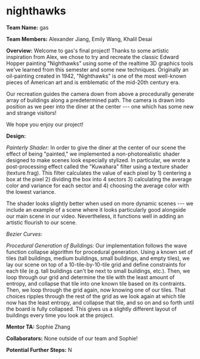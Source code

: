 # nighthawks

**Team Name:**
gas

**Team Members:**
Alexander Jiang, Emily Wang, Khalil Desai

**Overview:**
Welcome to gas's final project! Thanks to some artistic inspiration from Alex, we chose to try and 
recreate the classic Edward Hopper painting "Nighthawks" using some of the realtime 3D graphics tools
we've learned from this semester and some new techniques. Originally an oil-painting created in 1942,
"Nighthawks" is one of the most well-known pieces of American art and is emblematic of the mid-20th century
era.

Our recreation guides the camera down from above a procedurally generate array of buildings along a predetermined path.
The camera is drawn into position as we peer into the diner at the center --- one which has some new and strange visitors!

We hope you enjoy our project!

**Design:**

*Painterly Shader:*
In order to give the diner at the center of our scene the effect of being "painted," we implemented a non-photorealistic
shader designed to make scenes look especially stylized. In particular, we wrote a post-processing effect called the "Kuwahara"
filter using a texture shader (texture.frag). This filter calculates the value of each pixel by 1) centering a box at the pixel 2) dividing the box
into 4 sectors 3) calculating the average color and variance for each sector and 4) choosing the average color with the lowest variance.

The shader looks slightly better when used on more dynamic scenes --- we include an example of a scene where it looks particularly good
alongside our main scene in our video. Nevertheless, it functions well in adding an artistic flourish to our scene.

*Bezier Curves:*

*Procedural Generation of Buildings:*
Our implementation follows the wave function collapse algorithm for procedural generation. Using a known set of tiles (tall buildings, medium buildings, 
small buildings, and empty tiles), we lay our scene on top of a 10-tile-by-10-tile grid and define constraints for each tile (e.g. tall buildings can't be next
to small buildings, etc.). Then, we loop through our grid and determine the tile with the least amount of entropy, and collapse that tile into one known tile
based on its contraints. Then, we loop through the grid again, now knowing one of our tiles. That choices ripples through the rest of the grid as we look
again at which tile now has the least entropy, and collapse that tile, and so on and so forth until the board is fully collapsed. This gives us a slightly
different layout of buildings every time you look at the project.


**Mentor TA:**
Sophie Zhang

**Collaborators:**
None outside of our team and Sophie!

**Potential Further Steps:**
N
